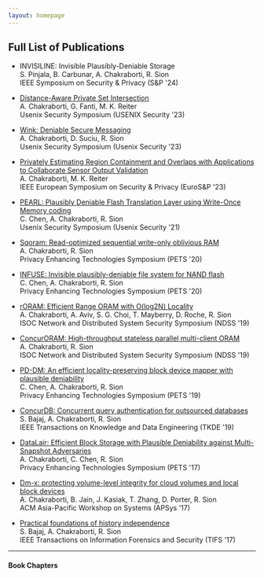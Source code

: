 ```yaml
---
layout: homepage
---
```


<!-- <h2 id="full-publications" style="margin: 2px 0px 15px;">Full List of Publications</h2> -->
## Full List of Publications


* INVISILINE: Invisible Plausibly-Deniable Storage <br>
S. Pinjala, B. Carbunar, A. Chakraborti, R. Sion <br>
IEEE Symposium on Security & Privacy (S&P '24)

* [Distance-Aware Private Set Intersection](https://www.usenix.org/system/files/sec23summer_333-chakraborti-prepub.pdf)<br>
A. Chakraborti, G. Fanti, M. K. Reiter <br>
Usenix Security Symposium (USENIX Security '23)

* [Wink: Deniable Secure Messaging](https://www.usenix.org/conference/usenixsecurity23/presentation/chakraborti-wink)<br>
A. Chakraborti, D. Suciu, R. Sion <br>
Usenix Security Symposium (Usenix Security '23)

* [Privately Estimating Region Containment and Overlaps with Applications to Collaborate Sensor Output Validation](https://reitermk.github.io/papers/2023/EuroSP.pdf)<br>
A. Chakraborti, M. K. Reiter <br>
IEEE European Symposium on Security & Privacy (EuroS&P '23)


* [PEARL: Plausibly Deniable Flash Translation Layer using Write-Once Memory coding](https://www.usenix.org/conference/usenixsecurity21/presentation/chen-chen)<br>
C. Chen, A. Chakraborti, R. Sion <br>
Usenix Security Symposium (Usenix Security '21)


* [Sqoram: Read-optimized sequential write-only oblivious RAM](https://petsymposium.org/popets/2020/popets-2020-0012.pdf)<br>
A. Chakraborti, R. Sion <br>
Privacy Enhancing Technologies Symposium (PETS '20)

* [INFUSE: Invisible plausibly-deniable file system for NAND flash](https://petsymposium.org/popets/2020/popets-2020-0071.pdf) <br>
C. Chen, A. Chakraborti, R. Sion <br>
Privacy Enhancing Technologies Symposium (PETS '20)


* [rORAM: Efficient Range ORAM with O(log2N) Locality](https://www.ndss-symposium.org/ndss-paper/roram-efficient-range-oram-with-olog2-n-locality)<br>
A. Chakraborti, A. Aviv, S. G. Choi, T. Mayberry, D. Roche, R. Sion <br>
ISOC Network and Distributed System Security Symposium (NDSS '19)

* [ConcurORAM: High-throughput stateless parallel multi-client ORAM](https://www.ndss-symposium.org/ndss-paper/concuroram-high-throughput-stateless-parallel-multi-client-oram)<br>
A. Chakraborti, R. Sion <br>
ISOC Network and Distributed System Security Symposium (NDSS '19) 

* [PD-DM: An efficient locality-preserving block device mapper with plausible deniability](https://petsymposium.org/popets/2019/popets-2019-0009.pdf)<br>
C. Chen, A. Chakraborti, R. Sion <br>
Privacy Enhancing Technologies Symposium (PETS '19)

* [ConcurDB: Concurrent query authentication for outsourced databases](https://ieeexplore.ieee.org/document/8847328)<br>
S. Bajaj, A. Chakraborti, R. Sion <br>
IEEE Transactions on Knowledge and Data Engineering (TKDE '19)


* [DataLair: Efficient Block Storage with Plausible Deniability against Multi-Snapshot Adversaries](https://petsymposium.org/2017/papers/issue3/paper44-2017-3-source.pdf) <br>
A. Chakraborti, C. Chen, R. Sion <br>
Privacy Enhancing Technologies Symposium (PETS '17)

* [Dm-x: protecting volume-level integrity for cloud volumes and local block devices](https://www.cs.unc.edu/~porter/pubs/a16-Chakraborti.pdf)<br>
A. Chakraborti, B. Jain, J. Kasiak, T. Zhang, D. Porter, R. Sion <br>
ACM Asia-Pacific Workshop on Systems (APSys '17)

* [Practical foundations of history independence](https://ieeexplore.ieee.org/abstract/document/7299314) <br>
S. Bajaj, A. Chakraborti, R. Sion <br>
IEEE Transactions on Information Forensics and Security (TIFS '17)

<hr>

#### Book Chapters 

